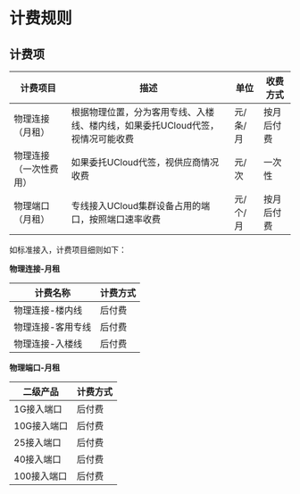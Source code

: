 # 计费规则

## 计费项

| 计费项目            | 描述                                                         | 单位     | 收费方式   |
| ------------------- | ------------------------------------------------------------ | -------- | ---------- |
| 物理连接（月租）       | 根据物理位置，分为客用专线、入楼线、楼内线，如果委托UCloud代签，视情况可能收费 | 元/条/月 | 按月后付费 |
| 物理连接（一次性费用） | 如果委托UCloud代签，视供应商情况收费                           | 元/次    | 一次性     |
| 物理端口（月租）           | 专线接入UCloud集群设备占用的端口，按照端口速率收费             | 元/个/月 | 按月后付费 |


如标准接入，计费项目细则如下：

**物理连接-月租**

| 计费名称          | 计费方式 |
| ----------------- | -------- |
| 物理连接-楼内线   | 后付费   |
| 物理连接-客用专线 | 后付费   |
| 物理连接-入楼线   | 后付费   |

**物理端口-月租**

| 二级产品     | 计费方式    |
| ------------ | -------- |
| 1G接入端口   | 后付费 |
| 10G接入端口   | 后付费 |
| 25接入端口   | 后付费 |
| 40接入端口   | 后付费 |
| 100接入端口   | 后付费 |

